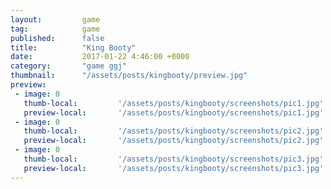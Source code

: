 ```yaml
---
layout: 		game
tag:			game
published:		false
title:  		"King Booty"
date:   		2017-01-22 4:46:00 +0000
category: 		"game ggj"
thumbnail:		"/assets/posts/kingbooty/preview.jpg"
preview:
 - image: 0
   thumb-local:			'/assets/posts/kingbooty/screenshots/pic1.jpg'
   preview-local:		'/assets/posts/kingbooty/screenshots/pic1.jpg'
 - image: 0
   thumb-local:			'/assets/posts/kingbooty/screenshots/pic2.jpg'
   preview-local:		'/assets/posts/kingbooty/screenshots/pic2.jpg'
 - image: 0
   thumb-local:			'/assets/posts/kingbooty/screenshots/pic3.jpg'
   preview-local:		'/assets/posts/kingbooty/screenshots/pic3.jpg'
---
```

